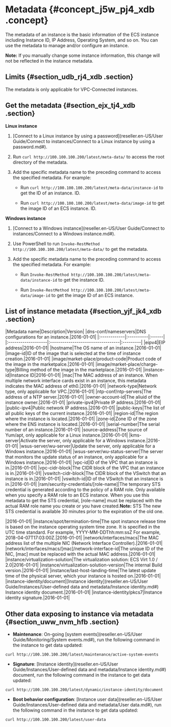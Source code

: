 # Metadata {#concept_j5w_pj4_xdb .concept}

The metadata of an instance is the basic information of the ECS instance including Instance ID, IP Address, Operating System, and so on. You can use the metadata to manage and/or configure an instance.

**Note:** If you manually change some instance information, this change will not be reflected in the instance metadata.

## Limits {#section_udb_rj4_xdb .section}

The metadata is only applicable for VPC-Connected instances.

## Get the metadata {#section_ejx_tj4_xdb .section}

**Linux instance**

1.  [Connect to a Linux instance by using a password](reseller.en-US/User Guide/Connect to instances/Connect to a Linux instance by using a password.md#).

2.  Run `curl http://100.100.100.200/latest/meta-data/` to access the root directory of the metadata.

3.  Add the specific metadata name to the preceding command to access the specified metadata. For example:

    -   Run `curl http://100.100.100.200/latest/meta-data/instance-id` to get the ID of an instance. ID.

    -   Run `curl http://100.100.100.200/latest/meta-data/image-id` to get the image ID of an ECS instance. ID.


**Windows instance**

1.  [Connect to a Windows instance](reseller.en-US/User Guide/Connect to instances/Connect to a Windows instance.md#).

2.  Use PowerShell to run `Invoke-RestMethod http://100.100.100.200/latest/meta-data/` to get the metadata.

3.  Add the specific metadata name to the preceding command to access the specified metadata. For example:

    -   Run `Invoke-RestMethod http://100.100.100.200/latest/meta-data/instance-id` to get the instance ID.

    -   Run `Invoke-RestMethod http://100.100.100.200/latest/meta-data/image-id` to get the image ID of an ECS instance.


## List of instance metadata {#section_yjf_jk4_xdb .section}

|Metadata name|Description|Version|
|dns-conf/nameservers|DNS configurations for an instance.|2016-01-01|
|:------------|:----------|:------|
|:-------------------|:----------------------------------|:---------|
|eipv4|EIP address|2016-01-01|
|hostname|The OS name of an instance.|2016-01-01|
|image-id|ID of the image that is selected at the time of instance creation.|2016-01-01|
|image/market-place/product-code|Product code of the image in the marketpalce.|2016-01-01|
|image/market-place/charge-type|Billing method of the image in the marketplace.|2016-01-01|
|instance-id|Instance ID|2016-01-01|
|mac|The MAC address of an instance. When multiple network interface cards exist in an instance, this metadata indicates the MAC address of eth0.|2016-01-01|
|network-type|Network type, only applicable for VPC.|2016-01-01|
|ntp-conf/ntp-servers|The address of a NTP server.|2016-01-01|
|owner-account-id|The aliuid of the instance owner.|2016-01-01|
|private-ipv4|Private IP address.|2016-01-01|
|public-ipv4|Public network IP address.|2016-01-01|
|public-keys|The list of all public keys of the current instance.|2016-01-01|
|region-id|The region where the instance is located.|2016-01-01|
|zone-id|Zone ID of the zone where the ENS instance is located.|2016-01-01|
|serial-number|The serial number of an instance.|2016-01-01|
|source-address|The source of Yum/apt, only applicable for a Linux instance.|2016-01-01|
|kms-server|Activate the server, only applicable for a Windows instance.|2016-01-01|
|wsus-server/wu-server|Update the server, only applicable for a Windows instance.|2016-01-01|
|wsus-server/wu-status-server|The server that monitors the update status of an instance, only applicable for a Windows instance.|2016-01-01|
|vpc-id|ID of the VPC that an instance is in.|2016-01-01|
|vpc-cidr-block|The CIDR block of the VPC that an instance is in.|2016-01-01|
|vswitch-cidr-block|The CIDR block of the VSwitch that an instance is in.|2016-01-01|
|vswitch-id|ID of the VSwitch that an instance is in.|2016-01-01|
|ram/security-credentials/\[role-name\]|The temporary STS credential is generated according to the policy of a RAM role. Only available when you specify a RAM role to an ECS instance. When you use this metadata to get the STS credential, \[role-name\] must be replaced with the actual RAM role name you create or you have created.**Note:** STS The new STS credential is available 30 minutes prior to the expiration of the old one.

|2016-01-01|
|instance/spot/termination-time|The spot instance release time is based on the instance operating system time zone. It is specified in the UTC time standard. For example, YYYY-MM-DDThh:mm:ssZ For example, 2018-04-07T17:03:00Z.|2016-01-01|
|network/interfaces/macs|The MAC address list of the multiple NIC \(Network Interface Controller\).|2016-01-01|
|network/interfaces/macs/\[mac\]/network-interface-id|The unique ID of the NIC, \[mac\] must be replaced with the actual MAC address.|2016-01-01|
|instance/virtualization-solution|The virtualization solution: ECS Virt 1.0 / 2.0|2016-01-01|
|instance/virtualization-solution-version|The internal Build version.|2016-01-01|
|instance/last-host-landing-time|The latest update time of the physical server, which your instance is hosted on.|2016-01-01|
|instance-identity/document|[Instance identity](reseller.en-US/User Guide/Instances/User-defined data and metadata/Instance identity.md#) Instance identity document.|2016-01-01|
|instance-identity/pkcs7|Instance identity signature.|2016-01-01|

## Other data exposing to instance via metadata {#section_uww_nvm_hfb .section}

-   **Maintenance**: On-going [system events](reseller.en-US/User Guide/Monitoring/System events.md#), run the following command in the instance to get data updated:

```
curl http://100.100.100.200/latest/maintenance/active-system-events
```

-   **Signature**: [Instance identity](reseller.en-US/User Guide/Instances/User-defined data and metadata/Instance identity.md#) document, run the following command in the instance to get data updated:

```
curl http://100.100.100.200/latest/dynamic/instance-identity/document
```

-   **Boot behavior configuration**: [Instance user data](reseller.en-US/User Guide/Instances/User-defined data and metadata/User data.md#), run the following command in the instance to get data updated:

```
curl http://100.100.100.200/latest/user-data
```


